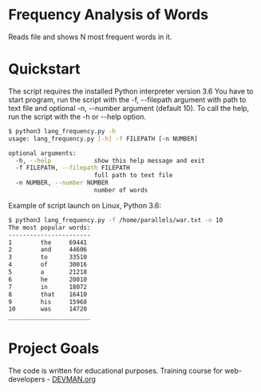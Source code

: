 # Frequency Analysis of Words

Reads file and shows N most frequent words in it.

# Quickstart

The script requires the installed Python interpreter version 3.6
You have to start program, run the script with the -f, --filepath argument with path to text file and optional -n, --number argument (default 10). 
To call the help, run the script with the -h or --help option.
```bash
$ python3 lang_frequency.py -h
usage: lang_frequency.py [-h] -f FILEPATH [-n NUMBER]

optional arguments:
  -h, --help            show this help message and exit
  -f FILEPATH, --filepath FILEPATH
                        full path to text file
  -n NUMBER, --number NUMBER
                        number of words
```
Example of script launch on Linux, Python 3.6:

```bash
$ python3 lang_frequency.py -f /home/parallels/war.txt -n 10
The most popular words:
-----------------------
1        the     69441
2        and     44606
3        to      33510
4        of      30016
5        a       21218
6        he      20010
7        in      18072
8        that    16410
9        his     15968
10       was     14720
_______________________
```

# Project Goals

The code is written for educational purposes. Training course for web-developers - [DEVMAN.org](https://devman.org)
